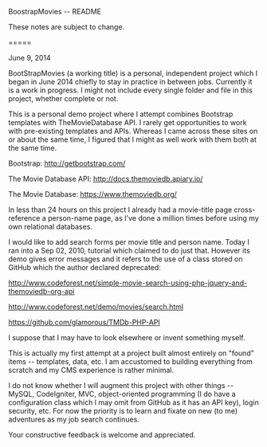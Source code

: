 BoostrapMovies -- README

These notes are subject to change.

=====

June 9, 2014

BootStrapMovies (a working title) is a personal, independent project which I
began in June 2014 chiefly to stay in practice in between jobs. Currently it is
a work in progress. I might not include every single folder and file in this
project, whether complete or not.

This is a personal demo project where I attempt combines Bootstrap templates
with TheMovieDatabase API. I rarely get opportunities to work with pre-existing
templates and APIs. Whereas I came across these sites on or about the same time,
I figured that I might as well work with them both at the same time.

Bootstrap: http://getbootstrap.com/

The Movie Database API: http://docs.themoviedb.apiary.io/

The Movie Database: https://www.themoviedb.org/

In less than 24 hours on this project I already had a movie-title page
cross-reference a person-name page, as I've done a million times before using my
own relational databases.

I would like to add search forms per movie title and person name. Today I ran
into a Sep 02, 2010, tutorial which claimed to do just that. However its demo
gives error messages and it refers to the use of a class stored on GitHub which
the author declared deprecated:

http://www.codeforest.net/simple-movie-search-using-php-jquery-and-themoviedb-org-api

http://www.codeforest.net/demo/movies/search.html

https://github.com/glamorous/TMDb-PHP-API

I suppose that I may have to look elsewhere or invent something myself.

This is actually my first attempt at a project built almost entirely on "found"
items -- templates, data, etc. I am accustomed to building everything from
scratch and my CMS experience is rather minimal.

I do not know whether I will augment this project with other things -- MySQL,
CodeIgniter, MVC, object-oriented programming (I do have a configuration class
which I may omit from GitHub as it has an API key), login security, etc. For now
the priority is to learn and fixate on new (to me) adventures as my job search
continues.

Your constructive feedback is welcome and appreciated.